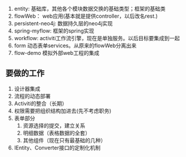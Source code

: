 
1. entity: 基础库，其他各个模块数据交换的基础类型；框架的基础类
2. flowWeb： web应用(基本就是提供controller，以后改名rest.)
3. persistent-neo4j: 数据持久层的neo4j实现
4. spring-myflow: 框架的spring实现
5. workflow: activiti工作流引擎，现在是单独服务。以后目标要集成到一起
6. form 动态表单services。从原来的flowWeb分离出来
7. flow-demo 模拟外部web工程的集成


    
要做的工作
-------------------------
1. 设计器集成
2. 流程的动态部署
3. Activiti的整合（长期）
4. 权限需要把组织结构加进去(先不考虑职务)
5. 表单部分
    1. 资源选择的提交，建立关系
    2. 明细数据（表格数据的全套）
    3. 其他组件（现在只有最基础的几种）
6. IEntity、Converter接口的定制化机制
